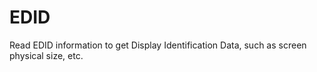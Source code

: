 # EDID
Read EDID information to get Display Identification Data, such as screen physical size, etc.
